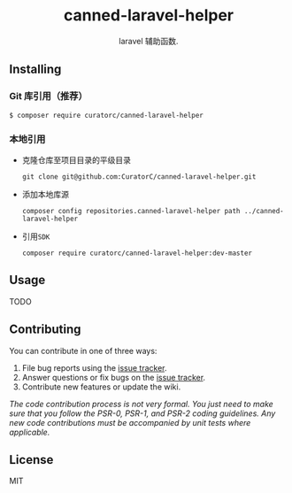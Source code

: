 <h1 align="center"> canned-laravel-helper </h1>

<p align="center"> laravel 辅助函数.</p>


## Installing

### Git 库引用（推荐）

```shell
$ composer require curatorc/canned-laravel-helper
```

### 本地引用

* 克隆仓库至项目目录的平级目录
  ```shell
  git clone git@github.com:CuratorC/canned-laravel-helper.git
  ```

* 添加本地库源
  ```shell
  composer config repositories.canned-laravel-helper path ../canned-laravel-helper
  ```

* 引用`SDK`
  ```shell
  composer require curatorc/canned-laravel-helper:dev-master
  ```

## Usage

TODO

## Contributing

You can contribute in one of three ways:

1. File bug reports using the [issue tracker](https://github.com/curatorc/canned-laravel-helper/issues).
2. Answer questions or fix bugs on the [issue tracker](https://github.com/curatorc/canned-laravel-helper/issues).
3. Contribute new features or update the wiki.

_The code contribution process is not very formal. You just need to make sure that you follow the PSR-0, PSR-1, and PSR-2 coding guidelines. Any new code contributions must be accompanied by unit tests where applicable._

## License

MIT